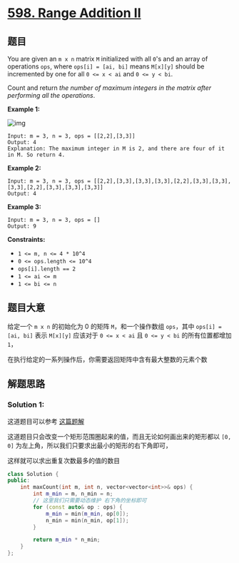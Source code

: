 # [598. Range Addition II](https://leetcode.com/problems/range-addition-ii/)

## 题目

You are given an `m x n` matrix `M` initialized with all `0`'s and an array of operations `ops`, where `ops[i] = [ai, bi]` means `M[x][y]` should be incremented by one for all `0 <= x < ai` and `0 <= y < bi`.

Count and return *the number of maximum integers in the matrix after performing all the operations*.

 

**Example 1:**

![img](https://assets.leetcode.com/uploads/2020/10/02/ex1.jpg)

```
Input: m = 3, n = 3, ops = [[2,2],[3,3]]
Output: 4
Explanation: The maximum integer in M is 2, and there are four of it in M. So return 4.
```

**Example 2:**

```
Input: m = 3, n = 3, ops = [[2,2],[3,3],[3,3],[3,3],[2,2],[3,3],[3,3],[3,3],[2,2],[3,3],[3,3],[3,3]]
Output: 4
```

**Example 3:**

```
Input: m = 3, n = 3, ops = []
Output: 9
```

 

**Constraints:**

- `1 <= m, n <= 4 * 10^4`
- `0 <= ops.length <= 10^4`
- `ops[i].length == 2`
- `1 <= ai <= m`
- `1 <= bi <= n`

## 题目大意

给定一个 `m x n` 的初始化为 0 的矩阵 `M`，和一个操作数组 `ops`，其中 `ops[i] = [ai, bi]` 表示 `M[x][y]` 应该对于 `0 <= x < ai` 且 `0 <= y < bi` 的所有位置都增加 `1`，

在执行给定的一系列操作后，你需要返回矩阵中含有最大整数的元素个数

## 解题思路


### Solution 1:

这道题目可以参考 [这篇题解](https://books.halfrost.com/leetcode/ChapterFour/0500~0599/0598.Range-Addition-II/)

这道题目只会改变一个矩形范围圈起来的值，而且无论如何画出来的矩形都以 `[0, 0]` 为左上角，所以我们只要求出最小的矩形的右下角即可，

这样就可以求出重复次数最多的值的数目


````c++
class Solution {
public:
    int maxCount(int m, int n, vector<vector<int>>& ops) {
        int m_min = m, n_min = n;
        // 这里我们只需要动态维护 右下角的坐标即可
        for (const auto& op : ops) {
            m_min = min(m_min, op[0]);
            n_min = min(n_min, op[1]);
        }

        return m_min * n_min;
    }
};
````

